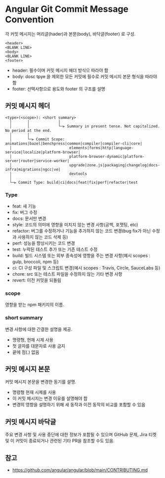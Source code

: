 # Angular Git Commit Message Convention
각 커밋 메시지는 머리글(hader)과 본문(body), 바닥글(footer) 로 구성.

```
<header>
<BLANK LINE>
<body>
<BLANK LINE>
<footer>
```
- header: 필수이며 커밋 메시지 헤더 방식으 따라야 함
- body: dosc tpye 을 제외한 모든 커밋에 필수로 커밋 메시지 본문 형식을 따라야 함
- footer: 선택사항으로 용도와 footer 의 구조를 설명

## 커밋 메시지 헤더
```
<type>(<scope>): <short summary>
  │       │             │
  │       │             └─⫸ Summary in present tense. Not capitalized. No period at the end.
  │       │
  │       └─⫸ Commit Scope: animations|bazel|benchpress|common|compiler|compiler-cli|core|
  │                          elements|forms|http|language-service|localize|platform-browser|
  │                          platform-browser-dynamic|platform-server|router|service-worker|
  │                          upgrade|zone.js|packaging|changelog|docs-infra|migrations|ngcc|ve|
  │                          devtools
  │
  └─⫸ Commit Type: build|ci|docs|feat|fix|perf|refactor|test
```

### Type
- feat: 새 기능
- fix: 버그 수정
- docs: 문서만 변경
- style: 코드의 의미에 영향을 미치지 않는 변경 사항(공백, 포맷팅, etc)
- refactor: 버그를 수정하거나 기능을 추가하지 않는 코드 변경(bug fix가 아닌 수정과 사용하지 않는 코드 삭제 등)
- perf: 성능을 향상시키는 코드 변경
- test: 누락된 테스트 추가 또는 기존 테스트 수정
- build: 빌드 시스템 또는 외부 종속성에 영향을 주는 변경 사항(예시 scopes : gulp, broccoli, npm 등)
- ci: CI 구성 파일 및 스크립트 변경(예시 scopes : Travis, Circle, SauceLabs 등)
- chore: src 또는 테스트 파일을 수정하지 않는 기타 변경 사항
- revert: 이전 커밋을 되돌림

### scope
영향을 받는 npm 패키지의 이름.

### short summary
변경 사항에 대한 간결한 설명을 제공.
- 명령형, 현재 시제 사용
- 첫 글자를 대문자로 사용 금지
- 끝에 점(.) 없음

## 커밋 메시지 본문
커밋 메시지 본문을 변경한 동기를 설명.
- 명령형 현재 시제를 사용
- 이 커밋 메시지는 변경 이유를 설명해야 합
- 변경의 영향을 설명하기 위해 새 동작과 이전 동작의 비교를 포함할 수 있음

## 커밋 메시지 바닥글
주요 변경 사항 및 사용 중단에 대한 정보가 포함될 수 있으며 GitHub 문제, Jira 티켓 및 이 커밋이 종료되거나 관련된 기타 PR을 참조할 수도 있음.

## 참고
- https://github.com/angular/angular/blob/main/CONTRIBUTING.md

